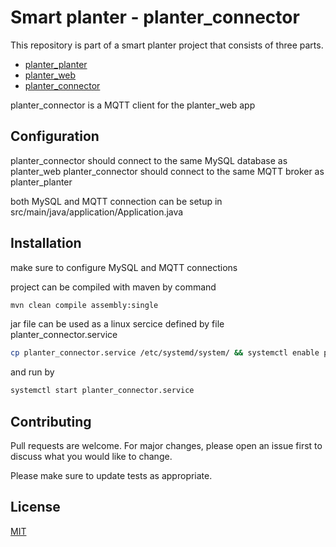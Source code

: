 # Smart planter - planter_connector

This repository is part of a smart planter project that consists of three parts.
 - [planter_planter](https://github.com/hluj00/planter_planter)
 - [planter_web](https://github.com/hluj00/planter_web)
 - [planter_connector](https://github.com/hluj00/planter_connector)

planter_connector is a MQTT client for the planter_web app

## Configuration

planter_connector should connect to the same MySQL database as planter_web
planter_connector should connect to the same MQTT broker as planter_planter

both MySQL and MQTT connection can be setup in src/main/java/application/Application.java
## Installation


make sure to configure MySQL and MQTT connections

project can be compiled with maven by command
```bash
mvn clean compile assembly:single
```
jar file can be used as a linux sercice defined by file planter_connector.service
```bash
cp planter_connector.service /etc/systemd/system/ && systemctl enable planter_connector.service
```
and run by
```bash
systemctl start planter_connector.service
```

## Contributing
Pull requests are welcome. For major changes, please open an issue first to discuss what you would like to change.

Please make sure to update tests as appropriate.

## License
[MIT](https://choosealicense.com/licenses/mit/)